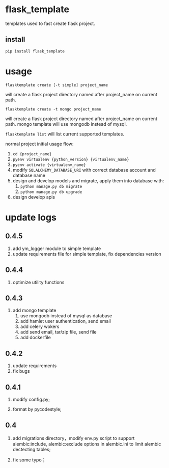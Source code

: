# flask_template

templates used to fast create flask project.

## install

`pip install flask_template`


# usage

`flasktemplate create [-t simple] project_name`

will create a flask project directory named after project_name on current path.

`flasktemplate create -t mongo project_name`

will create a flask project  directory named after project_name on current path.
mongo template will use mongodb instead of mysql.

`flasktemplate list` will list current supported templates.

normal project initial usage flow:
1. `cd {project_name}`
2. `pyenv virtualenv {python_version} {virtualenv_name}`
3. `pyenv activate {virtualenv_name}`
4. modify `SQLALCHEMY_DATABASE_URI` with correct database account and database name
5. design and develop models and migrate, apply them into database with:
    1. `python manage.py db migrate`
    2. `python manage.py db upgrade`
6. design develop apis

# update logs

## 0.4.5
1. add ym_logger module to simple template
2. update requirements file for simple template, fix dependencies version

## 0.4.4
1. optimize utility functions

## 0.4.3
1. add mongo template
	1. use mongodb instead of mysql as database
	2. add  hamlet user authentication, send email
	3. add celery wokers
	4. add send email,  tar/zip file,  send file
	5. add dockerfile

## 0.4.2
1. update requirements
2. fix bugs

## 0.4.1

1. modify config.py;

2. format by pycodestyle;

## 0.4

1. add migrations directory，modify env.py script to support alembic:include, alembic:exclude 
options in alembic.ini to limit alembic dectecting tables;

2. fix some typo；
